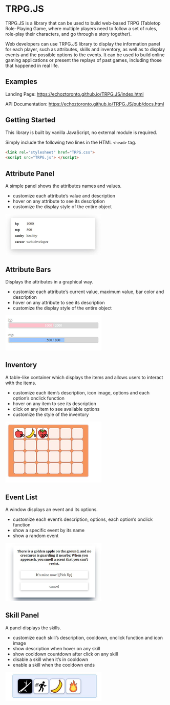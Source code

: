 # TRPG.JS


TRPG.JS is a library that can be used to build web-based TRPG (Tabletop Role-Playing Game, where multiple players need to follow a set of rules, role-play their characters, and go through a story together). 

Web developers can use TRPG.JS library to display the information panel for each player, such as attributes, skills and inventory, as well as to display events and the possible options to the events. It can be used to build online gaming applications or present the replays of past games, including those that happened in real life. 


## Examples

Landing Page: https://echoztoronto.github.io/TRPG.JS/index.html

API Documentation: https://echoztoronto.github.io/TRPG.JS/pub/docs.html

## Getting Started
This library is built by vanilla JavaScript, no external module is required.

Simply include the following two lines in the HTML `<head>` tag.
```html
<link rel="stylesheet" href="TRPG.css">
<script src="TRPG.js"> </script>
```

## Attribute Panel
A simple panel shows the attributes names and values.
* customize each attribute’s value and description
* hover on any attribute to see its description
* customize the display style of the entire object

<img src="/readme/panel.jpg" width="300px">


## Attribute Bars
Displays the attributes in a graphical way.
* customize each attribute’s current value, maximum value, bar color and description
* hover on any attribute to see its description
* customize the display style of the entire object

<img src="/readme/bar.jpg" width="300px">



## Inventory
A table-like container which displays the items and allows users to interact with the items.
* customize each item’s description, icon image, options and each option’s onclick function
* hover on any item to see its description
* click on any item to see available options
* customize the style of the inventory

<img src="/readme/inventory.jpg" width="300px">


## Event List
A window displays an event and its options.
* customize each event’s description, options, each option’s onclick function
* show a specific event by its name
* show a random event

<img src="/readme/event.jpg" width="300px">


## Skill Panel
A panel displays the skills.

* customize each skill’s description, cooldown, onclick function and icon image
* show description when hover on any skill
* show cooldown countdown after click on any skill
* disable a skill when it’s in cooldown
* enable a skill when the cooldown ends

<img src="/readme/skill.jpg" width="300px">




